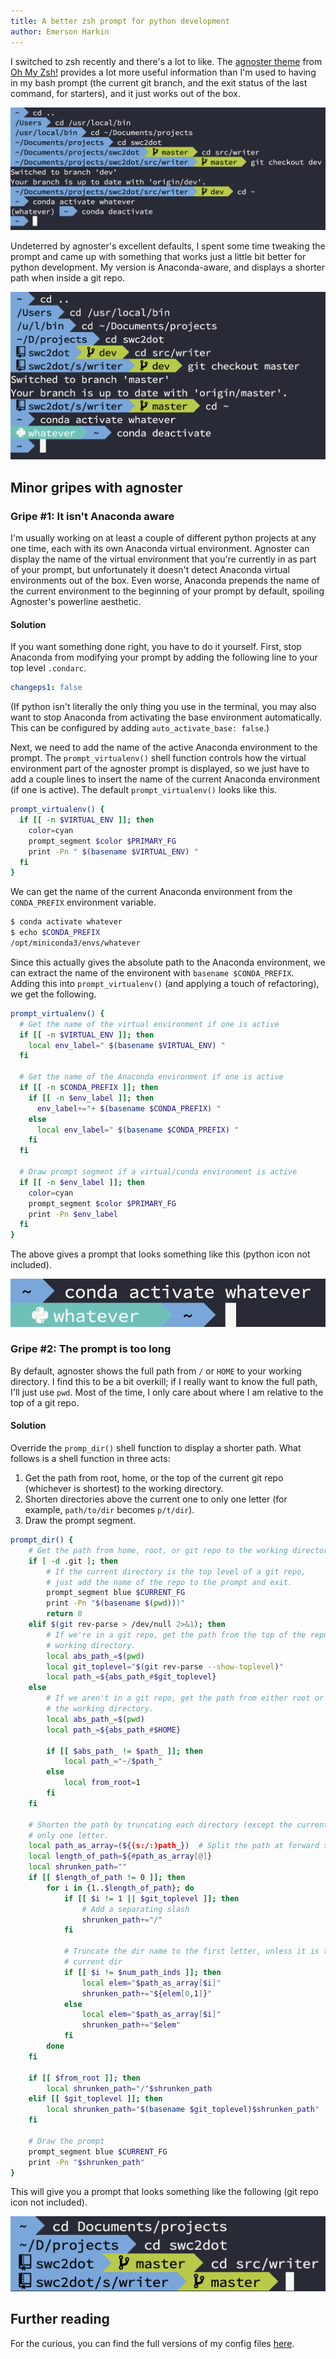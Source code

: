 ```yaml
---
title: A better zsh prompt for python development
author: Emerson Harkin
---
```


I switched to zsh recently and there's a lot to like. The [agnoster
theme](https://github.com/agnoster/agnoster-zsh-theme) from [Oh My
Zsh!](https://ohmyz.sh/qp) provides a lot more useful information than I'm used
to having in my bash prompt (the current git branch, and the exit status of the
last command, for starters), and it just works out of the box.

![Agnoster looks great out of the box](/assets/img/agnoster/zsh_agnoster_stock.png)

Undeterred by agnoster's excellent defaults, I spent some time tweaking the
prompt and came up with something that works just a little bit better for
python development. My version is Anaconda-aware, and displays a shorter path
when inside a git repo.

![Agnoster for pythonistas](/assets/img/agnoster/zsh_agnoster_modded.png)

## Minor gripes with agnoster

### Gripe #1: It isn't Anaconda aware

I'm usually working on at least a couple of different python projects at any
one time, each with its own Anaconda virtual environment. Agnoster can display
the name of the virtual environment that you're currently in as part of your
prompt, but unfortunately it doesn't detect Anaconda virtual environments out
of the box. Even worse, Anaconda prepends the name of the current environment
to the beginning of your prompt by default, spoiling Agnoster's powerline
aesthetic.

#### Solution

If you want something done right, you have to do it yourself. First, stop
Anaconda from modifying your prompt by adding the following line to your top
level `.condarc`.
```yaml
changeps1: false
```
(If python isn't literally the only thing you use in the terminal, you may also
want to stop Anaconda from activating the base environment automatically. This
can be configured by adding `auto_activate_base: false`.)

Next, we need to add the name of the active Anaconda environment to the prompt.
The `prompt_virtualenv()` shell function controls how the virtual environment
part of the agnoster prompt is displayed, so we just have to add a couple lines
to insert the name of the current Anaconda environment (if one is active). The
default `prompt_virtualenv()` looks like this.
```sh
prompt_virtualenv() {
  if [[ -n $VIRTUAL_ENV ]]; then
    color=cyan
    prompt_segment $color $PRIMARY_FG
    print -Pn " $(basename $VIRTUAL_ENV) "
  fi
}
```
We can get the name of the current Anaconda environment from the `CONDA_PREFIX`
environment variable.
```sh
$ conda activate whatever
$ echo $CONDA_PREFIX
/opt/miniconda3/envs/whatever
```
Since this actually gives the absolute path to the Anaconda environment, we can
extract the name of the environent with `basename $CONDA_PREFIX`. Adding this
into `prompt_virtualenv()` (and applying a touch of refactoring), we get the
following.
```sh
prompt_virtualenv() {
  # Get the name of the virtual environment if one is active
  if [[ -n $VIRTUAL_ENV ]]; then
    local env_label=" $(basename $VIRTUAL_ENV) "
  fi

  # Get the name of the Anaconda environment if one is active
  if [[ -n $CONDA_PREFIX ]]; then
    if [[ -n $env_label ]]; then
      env_label+="+ $(basename $CONDA_PREFIX) "
    else
      local env_label=" $(basename $CONDA_PREFIX) "
    fi
  fi

  # Draw prompt segment if a virtual/conda environment is active
  if [[ -n $env_label ]]; then
    color=cyan
    prompt_segment $color $PRIMARY_FG
    print -Pn $env_label
  fi
}
```

The above gives a prompt that looks something like this (python icon not
included).

![Conda-aware agnoster](/assets/img/agnoster/zsh_conda.png)

### Gripe #2: The prompt is too long

By default, agnoster shows the full path from `/` or `HOME` to your working
directory. I find this to be a bit overkill; if I really want to know the full
path, I'll just use `pwd`. Most of the time, I only care about where I am
relative to the top of a git repo.

#### Solution

Override the `promp_dir()` shell function to display a shorter path. What
follows is a shell function in three acts:

1. Get the path from root, home, or the top of the current git repo (whichever
   is shortest) to the working directory.
2. Shorten directories above the current one to only one letter (for example,
   `path/to/dir` becomes `p/t/dir`).
3. Draw the prompt segment.

```sh
prompt_dir() {
    # Get the path from home, root, or git repo to the working directory
    if [ -d .git ]; then
        # If the current directory is the top level of a git repo,
        # just add the name of the repo to the prompt and exit.
        prompt_segment blue $CURRENT_FG
        print -Pn "$(basename $(pwd)))"
        return 0
    elif $(git rev-parse > /dev/null 2>&1); then
        # If we're in a git repo, get the path from the top of the repo to the
        # working directory.
        local abs_path_=$(pwd)
        local git_toplevel="$(git rev-parse --show-toplevel)"
        local path_=${abs_path_#$git_toplevel}
    else
        # If we aren't in a git repo, get the path from either root or home to
        # the working directory.
        local abs_path_=$(pwd)
        local path_=${abs_path_#$HOME}

        if [[ $abs_path_ != $path_ ]]; then
            local path_="~/$path_"
        else
            local from_root=1
        fi
    fi

    # Shorten the path by truncating each directory (except the current one) to
    # only one letter.
    local path_as_array=(${(s:/:)path_})  # Split the path at forward slashes
    local length_of_path=${#path_as_array[@]}
    local shrunken_path=""
    if [[ $length_of_path != 0 ]]; then
        for i in {1..$length_of_path}; do
            if [[ $i != 1 || $git_toplevel ]]; then
                # Add a separating slash
                shrunken_path+="/"
            fi

            # Truncate the dir name to the first letter, unless it is the
            # current dir
            if [[ $i != $num_path_inds ]]; then
                local elem="$path_as_array[$i]"
                shrunken_path+="${elem[0,1]}"
            else
                local elem="$path_as_array[$i]"
                shrunken_path+="$elem"
            fi
        done
    fi

    if [[ $from_root ]]; then
        local shrunken_path="/"$shrunken_path
    elif [[ $git_toplevel ]]; then
        local shrunken_path="$(basename $git_toplevel)$shrunken_path"
    fi

    # Draw the prompt
    prompt_segment blue $CURRENT_FG
    print -Pn "$shrunken_path"
}
```

This will give you a prompt that looks something like the following (git repo
icon not included).

![Repo-aware agnoster](/assets/img/agnoster/zsh_directory.png)

## Further reading

For the curious, you can find the full versions of my config files
[here](https://github.com/efharkin/dotfiles).
